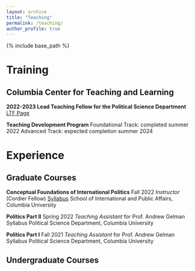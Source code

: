 ```yaml
---
layout: archive
title: "Teaching"
permalink: /teaching/
author_profile: true
---
```

{% include base_path %}

# Training

## Columbia Center for Teaching and Learning

**2022-2023 Lead Teaching Fellow for the Political Science Department**
[LTF Page](https://ctl.columbia.edu/graduate-instructors/opportunities-for-graduate-students/lead-teaching-fellows/2022-3/)

**Teaching Development Program**
Foundational Track: completed summer 2022
Advanced Track: expected completion summer 2024

# Experience

## Graduate Courses

**Conceptual Foundations of International Politics** Fall 2022
*Instructor* (Cordier Fellow)
[Syllabus](http://sam-houskeeper.github.io/files/CV_10_2023.pdf)
School of International and Public Affairs, Columbia University

**Politics Part II** Spring 2022
*Teaching Assistant* for Prof. Andrew Gelman
Syllabus
Political Science Department, Columbia University

**Politics Part I** Fall 2021
*Teaching Assistant* for Prof. Andrew Gelman
Syllabus
Political Science Department, Columbia University

## Undergraduate Courses

